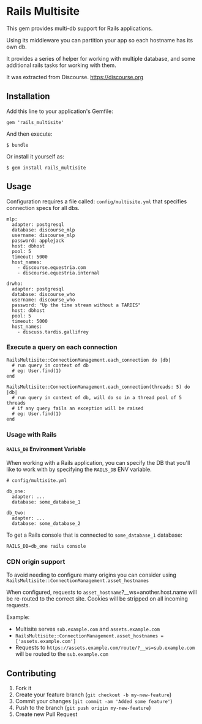 # Rails Multisite

This gem provides multi-db support for Rails applications.

Using its middleware you can partition your app so each hostname has its own db.

It provides a series of helper for working with multiple database, and some additional rails tasks for working with them.

It was extracted from Discourse. https://discourse.org

## Installation

Add this line to your application's Gemfile:

    gem 'rails_multisite'

And then execute:

    $ bundle

Or install it yourself as:

    $ gem install rails_multisite

## Usage

Configuration requires a file called: `config/multisite.yml` that specifies connection specs for all dbs.

```
mlp:
  adapter: postgresql
  database: discourse_mlp
  username: discourse_mlp
  password: applejack
  host: dbhost
  pool: 5
  timeout: 5000
  host_names:
    - discourse.equestria.com
    - discourse.equestria.internal

drwho:
  adapter: postgresql
  database: discourse_who
  username: discourse_who
  password: "Up the time stream without a TARDIS"
  host: dbhost
  pool: 5
  timeout: 5000
  host_names:
    - discuss.tardis.gallifrey
```

### Execute a query on each connection

```
RailsMultisite::ConnectionManagement.each_connection do |db|
  # run query in context of db
  # eg: User.find(1)
end
```

```
RailsMultisite::ConnectionManagement.each_connection(threads: 5) do |db|
  # run query in context of db, will do so in a thread pool of 5 threads
  # if any query fails an exception will be raised
  # eg: User.find(1)
end
```

### Usage with Rails

#### `RAILS_DB` Environment Variable

When working with a Rails application, you can specify the DB that you'll like to work with by specifying the `RAILS_DB` ENV variable.

```
# config/multisite.yml

db_one:
  adapter: ...
  database: some_database_1

db_two:
  adapter: ...
  database: some_database_2
```

To get a Rails console that is connected to `some_database_1` database:

```
RAILS_DB=db_one rails console
```

### CDN origin support

To avoid needing to configure many origins you can consider using `RailsMultisite::ConnectionManagement.asset_hostnames`

When configured, requests to `asset_hostname`?\_\_ws=another.host.name will be re-routed to the correct site. Cookies will
be stripped on all incoming requests.

Example:

- Multisite serves `sub.example.com` and `assets.example.com`
- `RailsMultisite::ConnectionManagement.asset_hostnames = ['assets.example.com']`
- Requests to `https://assets.example.com/route/?__ws=sub.example.com` will be routed to the `sub.example.com`

## Contributing

1. Fork it
2. Create your feature branch (`git checkout -b my-new-feature`)
3. Commit your changes (`git commit -am 'Added some feature'`)
4. Push to the branch (`git push origin my-new-feature`)
5. Create new Pull Request

